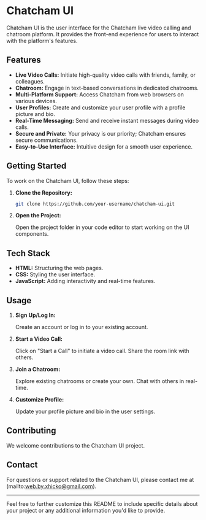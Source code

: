 # Chatcham UI

Chatcham UI is the user interface for the Chatcham live video calling and chatroom platform. It provides the front-end experience for users to interact with the platform's features.

## Features

- **Live Video Calls:** Initiate high-quality video calls with friends, family, or colleagues.
- **Chatroom:** Engage in text-based conversations in dedicated chatrooms.
- **Multi-Platform Support:** Access Chatcham from web browsers on various devices.
- **User Profiles:** Create and customize your user profile with a profile picture and bio.
- **Real-Time Messaging:** Send and receive instant messages during video calls.
- **Secure and Private:** Your privacy is our priority; Chatcham ensures secure communications.
- **Easy-to-Use Interface:** Intuitive design for a smooth user experience.

## Getting Started

To work on the Chatcham UI, follow these steps:

1. **Clone the Repository:**

   ```bash
   git clone https://github.com/your-username/chatcham-ui.git
   ```

2. **Open the Project:**

   Open the project folder in your code editor to start working on the UI components.

## Tech Stack

- **HTML:** Structuring the web pages.
- **CSS:** Styling the user interface.
- **JavaScript:** Adding interactivity and real-time features.

## Usage

1. **Sign Up/Log In:**

   Create an account or log in to your existing account.

2. **Start a Video Call:**

   Click on "Start a Call" to initiate a video call. Share the room link with others.

3. **Join a Chatroom:**

   Explore existing chatrooms or create your own. Chat with others in real-time.

4. **Customize Profile:**

   Update your profile picture and bio in the user settings.

## Contributing

We welcome contributions to the Chatcham UI project. 


## Contact

For questions or support related to the Chatcham UI, please contact me at (mailto:web.by.xhicko@gmail.com).

---

Feel free to further customize this README to include specific details about your project or any additional information you'd like to provide.

